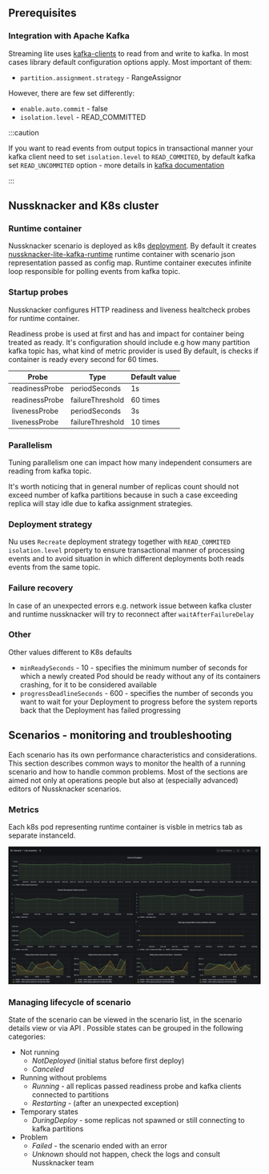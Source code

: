 ## Prerequisites

### Integration with Apache Kafka

Streaming lite uses [kafka-clients](https://docs.confluent.io/platform/current/clients/index.html) to read from and write to kafka. In most cases library default configuration options apply. Most important of them:
- `partition.assignment.strategy` - RangeAssignor

However, there are few set differently:
- `enable.auto.commit` - false
- `isolation.level` - READ_COMMITTED

:::caution

If you want to read events from output topics in transactional manner your kafka client need to set `isolation.level` to `READ_COMMITED`, by default kafka set `READ_UNCOMMITED` option - more details in [kafka documentation](https://kafka.apache.org/24/documentation.html)

:::

## Nussknacker and K8s cluster

### Runtime container
Nussknacker scenario is deployed as k8s [deployment](https://kubernetes.io/docs/concepts/workloads/controllers/deployment/). 
By default it creates [nussknacker-lite-kafka-runtime](https://hub.docker.com/r/touk/nussknacker-lite-kafka-runtime) runtime container with scenario json representation passed as config map.
Runtime container executes infinite loop responsible for polling events from kafka topic.

### Startup probes
Nussknacker configures HTTP readiness and liveness healtcheck probes for runtime container.

Readiness probe is used at first and has and impact for container being treated as ready.
It's configuration should include e.g how many partition kafka topic has, what kind of metric provider is used
By default, is checks if container is ready every second for 60 times.


| Probe          | Type             | Default value |
|----------------|------------------|---------------|
| readinessProbe | periodSeconds    | 1s            |
| readinessProbe | failureThreshold | 60 times      |
| livenessProbe  | periodSeconds    | 3s            |
| livenessProbe  | failureThreshold | 10 times      |


### Parallelism
Tuning parallelism one can impact how many independent consumers are reading from kafka topic. 

It's worth noticing that in general number of replicas count should not exceed number of kafka partitions because in such a case exceeding replica will stay idle due to kafka assignment strategies.

### Deployment strategy

Nu uses `Recreate` deployment strategy together with `READ_COMMITED` `isolation.level` property to ensure transactional manner of processing events and to avoid
situation in which different deployments both reads events from the same topic.

### Failure recovery

In case of an unexpected errors e.g. network issue between kafka cluster and runtime nussknacker will try to reconnect after `waitAfterFailureDelay`

### Other
Other values different to K8s defaults
- `minReadySeconds` - 10 - specifies the minimum number of seconds for which a newly created Pod should be ready without any of its containers crashing, for it to be considered available
- `progressDeadlineSeconds` - 600 - specifies the number of seconds you want to wait for your Deployment to progress before the system reports back that the Deployment has failed progressing

## Scenarios - monitoring and troubleshooting

Each scenario has its own performance characteristics and considerations. This section describes common ways to monitor the health of a running scenario and how to handle common problems. Most of the sections are aimed not only at operations people but also at (especially advanced) editors of Nussknacker scenarios.

### Metrics

Each k8s pod representing runtime container is visble in metrics tab as separate instanceId.

![lite metrics](img/lite_metrics.png "lite metrics")

### Managing lifecycle of scenario

State of the scenario can be viewed in the scenario list, in the scenario details view or via API . Possible states can be grouped in the following categories:

* Not running
    * _NotDeployed_ (initial status before first deploy)
    * _Canceled_
* Running without problems
    * _Running_ - all replicas passed readiness probe and kafka clients connected to partitions
    * _Restarting_ - (after an unexpected exception)
* Temporary states
    * _DuringDeploy_ - some replicas not spawned or still connecting to kafka partitions
* Problem
    * _Failed_ - the scenario ended with an error
    * _Unknown_ should not happen, check the logs and consult Nussknacker team
